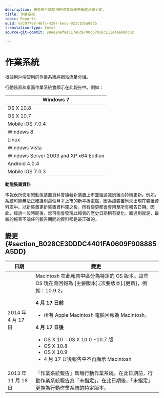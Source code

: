 ```yaml
---
description: 根據用戶端使用的作業系統將網站流量分組。
title: 作業系統
topic: Reports
uuid: 68307788-467a-4294-becc-921c105a0825
translation-type: tm+mt
source-git-commit: 99ee24efaa517e8da700c67818c111c4aa90dc02

---
```



# 作業系統

根據用戶端使用的作業系統將網站流量分組。

行動裝置和桌面作業系統會顯示在此報告中。例如：

| Windows 7 |
|---|
| OS X 10.8 |
| OS X 10.7 |
| Mobile iOS 7.0.4 |
| Windows 8 |
| Linux |
| Windows Vista |
| Windows Server 2003 and XP x64 Edition |
| Android 4.0.4 |
| Mobile iOS 7.0.3 |

**動態裝置資料**

本報表所使用的動態裝置資料會隨著新裝置上市並經過識別後而持續更新。例如，系統可能無法正確識別這個月才上市的新平板電腦，因為該裝置尚未出現在裝置資料庫中。以新裝置更新裝置資料庫之後，所有變更都會套用至所有報告日期。因此，經過一段時間後，您可能會發現此報表的歷史日期稍有變化。而通則就是，最新的報表不論任何報告期間的資料都是最正確的。

## 變更 {#section_B028CE3DDDC4401FA0609F908885A5DD}

<table id="table_82084301B1044103BB3B293595BC86BD"> 
 <thead> 
  <tr> 
   <th colname="col1" class="entry"> 日期 </th> 
   <th colname="col2" class="entry"> 變更 </th> 
  </tr>
 </thead>
 <tbody> 
  <tr> 
   <td colname="col1"> 2014 年 4 月 17 日 </td> 
   <td colname="col2">Macintosh 在此報告中區分為特定的 OS 版本。這些 OS 現在會回報為 [主要版本].[次要版本].[更新]，例如：10.9.2。 <p><b>4 月 17 日前</b> </p> 
    <ul id="ul_57A2173601624E959562A1CE6414184D"> 
     <li id="li_46B45295792B48B2A2EAA54533BE7C7B">所有 Apple Macintosh 電腦回報為 Macintosh。 </li> 
    </ul> <p><b>4 月 17 日後</b> </p> 
    <ul id="ul_E3C8E90AE6F84D509DE4288ECFF18D8C"> 
     <li id="li_9F5217DA906E49298551D153628D6AB1">OS X 10 = 0S X 10.0 -10.7 版 </li> 
     <li id="li_BCDAE2E90CC14B77A5C17EFA60678382">OS X 10.8 </li> 
     <li id="li_8765C05D409B4AABB9860AE419EE4369">OS X 10.9 </li> 
     <li id="li_09050B76DD9C4F639F83A97E85B16211">4 月 17 日後報告中不再顯示 Macintosh </li> 
    </ul> </td> 
  </tr> 
  <tr> 
   <td colname="col1"> 2013 年 11 月 18 日 </td> 
   <td colname="col2"> 「作業系統報告」新增行動作業系統。在此日期前，行動作業系統報告為「未指定」。在此日期後，「未指定」更換為行動作業系統的特定版本。 </td> 
  </tr> 
 </tbody> 
</table>

